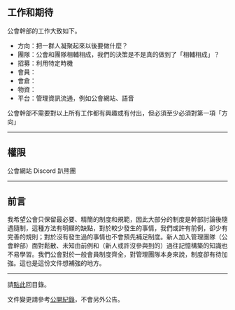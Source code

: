 ## 工作和期待

公會幹部的工作大致如下。

- 方向：把一群人凝聚起來以後要做什麼？
- 團隊：公會和團隊相輔相成，我們的決策是不是真的做到了「相輔相成」？
- 招募：利用特定時機
- 會員：
- 會倉：
- 物資：
- 平台：管理資訊流通，例如公會網站、語音

公會幹部不需要對以上所有工作都有興趣或有付出，但必須至少必須對第一項「方向」

--- 

## 權限

公會網站
Discord
趴熊團

---

## 前言

我希望公會只保留最必要、精簡的制度和規範，因此大部分的制度是幹部討論後隨遇隨制，這種方法有明顯的缺點，對於較少發生的事情，我們或許有前例，卻少有完善的規則；對於沒有發生過的事情也不會預先補足制度。新人加入管理團隊（公會幹部）面對鬆散、未知由前例和（新人或許沒參與到的）過往記憶構築的知識也不易學習。我們公會對於一般會員制度齊全，對管理團隊本身來說，制度卻有待加強。這也是這份文件想補強的地方。

---

請[點此](index.html)回目錄。

文件變更請參考[公開紀錄](https://github.com/dalechou/badweather.tw/commits/master/onboarding.md)，不會另外公告。
